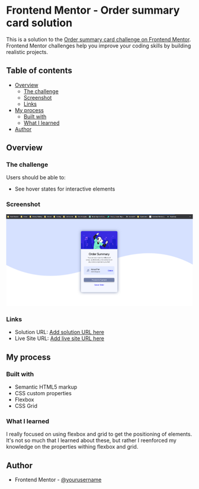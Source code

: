 # Frontend Mentor - Order summary card solution

This is a solution to the [Order summary card challenge on Frontend Mentor](https://www.frontendmentor.io/challenges/order-summary-component-QlPmajDUj). Frontend Mentor challenges help you improve your coding skills by building realistic projects.

## Table of contents

- [Overview](#overview)
  - [The challenge](#the-challenge)
  - [Screenshot](#screenshot)
  - [Links](#links)
- [My process](#my-process)
  - [Built with](#built-with)
  - [What I learned](#what-i-learned)
- [Author](#author)

## Overview

### The challenge

Users should be able to:

- See hover states for interactive elements

### Screenshot

![](./screenshot.png)

### Links

- Solution URL: [Add solution URL here](https://github.com/LyttleGC/order-summary)
- Live Site URL: [Add live site URL here](https://lyttlegc.github.io/order-summary/)

## My process

### Built with

- Semantic HTML5 markup
- CSS custom properties
- Flexbox
- CSS Grid

### What I learned

I really focused on using flexbox and grid to get the positioning of elements. It's not so much that I learned about these, but rather I reenforced my knowledge on the properties withing flexbox and grid.

## Author

- Frontend Mentor - [@yourusername](https://www.frontendmentor.io/profile/LyttleGC)

